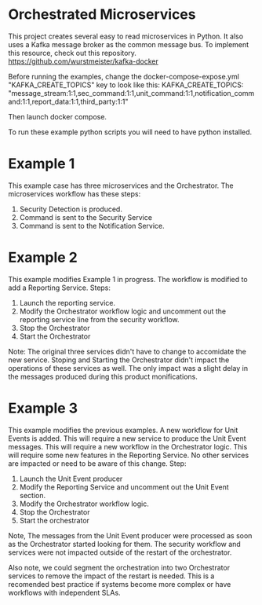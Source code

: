 Orchestrated Microservices
==========================

This project creates several easy to read microservices in Python. It also uses a Kafka message broker as the common message bus. To implement this resource, check out this repository. https://github.com/wurstmeister/kafka-docker

Before running the examples, change the docker-compose-expose.yml "KAFKA_CREATE_TOPICS" key to look like this:
      KAFKA_CREATE_TOPICS: "message_stream:1:1,sec_command:1:1,unit_command:1:1,notification_command:1:1,report_data:1:1,third_party:1:1"

Then launch docker compose.

To run these example python scripts you will need to have python installed. 

Example 1
=========

This example case has three microservices and the Orchestrator. The microservices workflow has these steps:
1. Security Detection is produced.
2. Command is sent to the Security Service
3. Command is sent to the Notification Service.

Example 2
=========
This example modifies Example 1 in progress. 
The workflow is modified to add a Reporting Service.
Steps:
1. Launch the reporting service. 
2. Modify the Orchestrator workflow logic and uncomment out the reporting service line from the security workflow.
3. Stop the Orchestrator
4. Start the Orchestrator

Note: The original three services didn't have to change to accomidate the new service. Stoping and Starting the Orchestrator didn't impact the operations of these services as well. The only impact was a slight delay in the messages produced during this product monifications.

Example 3
=========
This example modifies the previous examples.
A new workflow for Unit Events is added.
This will require a new service to produce the Unit Event messages.
This will require a new workflow in the Orchestrator logic. 
This will require some new features in the Reporting Service.
No other services are impacted or need to be aware of this change.
Step:
1. Launch the Unit Event producer
2. Modify the Reporting Service and uncomment out the Unit Event section.
3. Modify the Orchestrator workflow logic.
4. Stop the Orchestrator
5. Start the orchestrator

Note, The messages from the Unit Event producer were processed as soon as the Orchestrator started looking for them. 
The security workflow and services were not impacted outside of the restart of the orchestrator. 

Also note, we could segment the orchestration into two Orchestrator services to remove the impact of the restart is needed. This is a recomended best practice if systems become more complex or have workflows with independent SLAs.

